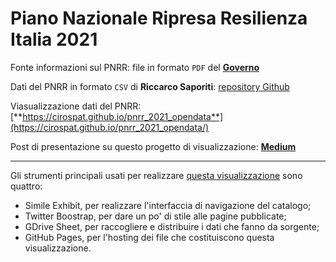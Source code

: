 # Piano Nazionale Ripresa Resilienza Italia 2021

Fonte informazioni sul PNRR: file in formato `PDF` del [**Governo**](https://www.governo.it/sites/governo.it/files/PNRR_0.pdf)

Dati del PNRR in formato `CSV` di **Riccarco Saporiti**: [repository Github](https://github.com/sapomnia/Piano-nazionale-di-ripartenza-e-resilienza)

Viasualizzazione dati del PNRR: [**https://cirospat.github.io/pnrr_2021_opendata**](https://cirospat.github.io/pnrr_2021_opendata/)

Post di presentazione su questo progetto di visualizzazione: [**Medium**](https://cirospat.medium.com/il-pnrr-facilmente-consultabile-72c508272743)

---

Gli strumenti principali usati per realizzare  [questa visualizzazione](https://cirospat.github.io/pnrr_2021_opendata/) sono quattro:

- Simile Exhibit, per realizzare l'interfaccia di navigazione del catalogo;
- Twitter Boostrap, per dare un po' di stile alle pagine pubblicate;
- GDrive Sheet, per raccogliere e distribuire i dati che fanno da sorgente;
- GitHub Pages, per l'hosting dei file che costituiscono questa visualizzazione.
